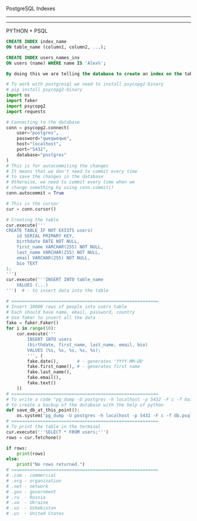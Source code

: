 PostgreSQL Indexes

<!-- 
Indexes are special lookup tables that the database search engine can use to speed up data retrieval. Simply put, an index is a pointer to data in a table. An index in a database is very similar to an index in the back of a book.

When you look up a keyword in the back of a book, you then have a list of page numbers where that keyword is mentioned in the book. Without the index, the database would have to search every row of every table in the database to find the relevant data. If the table has an index for the columns in question, the database can quickly determine the position to seek to in the middle of the data file without having to look at all the data. If a table has 1,000 rows, this process will be 1,000 times faster than if the database engine did not use an index. 
-->
****
****
PYTHON + PSQL
```sql
CREATE INDEX index_name
ON table_name (column1, column2, ...);

CREATE INDEX users_names_inx
ON users (name) WHERE name IS 'Alex%';

By doing this we are telling the database to create an index on the table_name table, and that index will be based on the column1, column2, ... columns.
```

```python
# To work with postgresql we need to install psycopg2-binary
# pip install psycopg2-binary
import os
import faker
import psycopg2
import requests

# Connecting to the database
conn = psycopg2.connect(
    user="postgres",
    password="qweqweqwe",
    host="localhost",
    port="5432",
    database="postgres"
)
# This is for autocommiting the changes
# It means that we don't need to commit every time
# to save the changes in the database
# Otherwise, we need to commit every time when we
# change something by using conn.commit()
conn.autocommit = True

# This is the cursor
cur = conn.cursor()

# Creating the table
cur.execute('''
CREATE TABLE IF NOT EXISTS users(
    id SERIAL PRIMARY KEY,
    birthdate DATE NOT NULL,
    first_name VARCHAR(255) NOT NULL,
    last_name VARCHAR(255) NOT NULL,
    email VARCHAR(255) NOT NULL,
    bio TEXT
);
''')
cur.execute('''INSERT INTO table_name 
    VALUES (...)
''')  # - to insert data into the table

# ========================================================
# Insert 10000 rows of people into users table
# Each should have name, email, password, country
# Use faker to insert all the data
fake = faker.Faker()
for i in range(10):
    cur.execute('''
        INSERT INTO users 
        (birthdate, first_name, last_name, email, bio) 
        VALUES (%s, %s, %s, %s, %s);
        ''', (
        fake.date(),       # - generates 'YYYY-MM-DD'
        fake.first_name(), # - generates first name
        fake.last_name(),
        fake.email(),
        fake.text()
    ))
# ========================================================
# To write a code "pg_dump -U postgres -h localhost -p 5432 -F c -f база.psql postgres"
# to create a backup of the database with the help of python
def save_db_at_this_point():
    os.system('pg_dump -U postgres -h localhost -p 5432 -F c -f db.psql postgres')
# ========================================================
# To print the table in the terminal
cur.execute('''SELECT * FROM users;''')
rows = cur.fetchone()

if rows:
    print(rows)
else:
    print("No rows returned.")
# ========================================================
# .com - commercial
# .org - organization
# .net - network
# .gov - government
# .ru  - Russia
# .ua  - Ukraine
# .uz  - Uzbekistan
# .us  - United States
```
 
